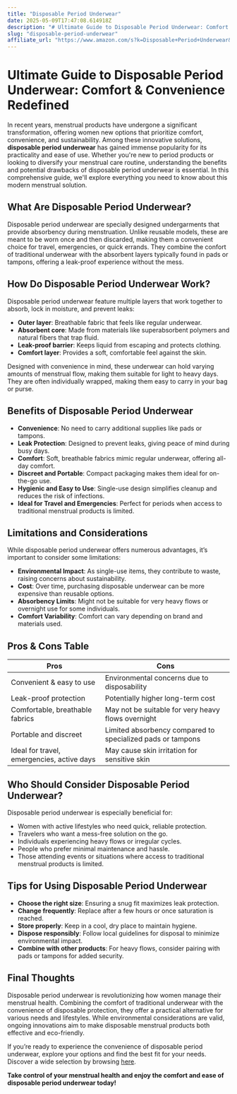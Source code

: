 ```yaml
---
title: "Disposable Period Underwear"
date: 2025-05-09T17:47:08.614918Z
description: "# Ultimate Guide to Disposable Period Underwear: Comfort & Convenience Redefined..."
slug: "disposable-period-underwear"
affiliate_url: "https://www.amazon.com/s?k=Disposable+Period+Underwear&linkCode=ll2&tag=alrimweb-20&linkId=962a266b787d542ab04ab490b34de0ce&language=en_US&ref_=as_li_ss_tl"
---
```

# Ultimate Guide to Disposable Period Underwear: Comfort & Convenience Redefined

In recent years, menstrual products have undergone a significant transformation, offering women new options that prioritize comfort, convenience, and sustainability. Among these innovative solutions, **disposable period underwear** has gained immense popularity for its practicality and ease of use. Whether you're new to period products or looking to diversify your menstrual care routine, understanding the benefits and potential drawbacks of disposable period underwear is essential. In this comprehensive guide, we'll explore everything you need to know about this modern menstrual solution.

## What Are Disposable Period Underwear?

Disposable period underwear are specially designed undergarments that provide absorbency during menstruation. Unlike reusable models, these are meant to be worn once and then discarded, making them a convenient choice for travel, emergencies, or quick errands. They combine the confort of traditional underwear with the absorbent layers typically found in pads or tampons, offering a leak-proof experience without the mess.

## How Do Disposable Period Underwear Work?

Disposable period underwear feature multiple layers that work together to absorb, lock in moisture, and prevent leaks:
- **Outer layer**: Breathable fabric that feels like regular underwear.
- **Absorbent core**: Made from materials like superabsorbent polymers and natural fibers that trap fluid.
- **Leak-proof barrier**: Keeps liquid from escaping and protects clothing.
- **Comfort layer**: Provides a soft, comfortable feel against the skin.

Designed with convenience in mind, these underwear can hold varying amounts of menstrual flow, making them suitable for light to heavy days. They are often individually wrapped, making them easy to carry in your bag or purse.

## Benefits of Disposable Period Underwear

- **Convenience**: No need to carry additional supplies like pads or tampons.
- **Leak Protection**: Designed to prevent leaks, giving peace of mind during busy days.
- **Comfort**: Soft, breathable fabrics mimic regular underwear, offering all-day comfort.
- **Discreet and Portable**: Compact packaging makes them ideal for on-the-go use.
- **Hygienic and Easy to Use**: Single-use design simplifies cleanup and reduces the risk of infections.
- **Ideal for Travel and Emergencies**: Perfect for periods when access to traditional menstrual products is limited.

## Limitations and Considerations

While disposable period underwear offers numerous advantages, it’s important to consider some limitations:
- **Environmental Impact**: As single-use items, they contribute to waste, raising concerns about sustainability.
- **Cost**: Over time, purchasing disposable underwear can be more expensive than reusable options.
- **Absorbency Limits**: Might not be suitable for very heavy flows or overnight use for some individuals.
- **Comfort Variability**: Comfort can vary depending on brand and materials used.

## Pros & Cons Table

| Pros                                    | Cons                                                 |
|----------------------------------------|------------------------------------------------------|
| Convenient & easy to use              | Environmental concerns due to disposability       |
| Leak-proof protection                 | Potentially higher long-term cost                  |
| Comfortable, breathable fabrics       | May not be suitable for very heavy flows overnight |
| Portable and discreet                | Limited absorbency compared to specialized pads or tampons |
| Ideal for travel, emergencies, active days | May cause skin irritation for sensitive skin      |

## Who Should Consider Disposable Period Underwear?

Disposable period underwear is especially beneficial for:
- Women with active lifestyles who need quick, reliable protection.
- Travelers who want a mess-free solution on the go.
- Individuals experiencing heavy flows or irregular cycles.
- People who prefer minimal maintenance and hassle.
- Those attending events or situations where access to traditional menstrual products is limited.

## Tips for Using Disposable Period Underwear

- **Choose the right size**: Ensuring a snug fit maximizes leak protection.
- **Change frequently**: Replace after a few hours or once saturation is reached.
- **Store properly**: Keep in a cool, dry place to maintain hygiene.
- **Dispose responsibly**: Follow local guidelines for disposal to minimize environmental impact.
- **Combine with other products**: For heavy flows, consider pairing with pads or tampons for added security.

## Final Thoughts

Disposable period underwear is revolutionizing how women manage their menstrual health. Combining the comfort of traditional underwear with the convenience of disposable protection, they offer a practical alternative for various needs and lifestyles. While environmental considerations are valid, ongoing innovations aim to make disposable menstrual products both effective and eco-friendly.

If you’re ready to experience the convenience of disposable period underwear, explore your options and find the best fit for your needs. Discover a wide selection by browsing [here](https://www.amazon.com/s?k=Disposable+Period+Underwear&linkCode=ll2&tag=alrimweb-20&linkId=962a266b787d542ab04ab490b34de0ce&language=en_US&ref_=as_li_ss_tl).

**Take control of your menstrual health and enjoy the comfort and ease of disposable period underwear today!**